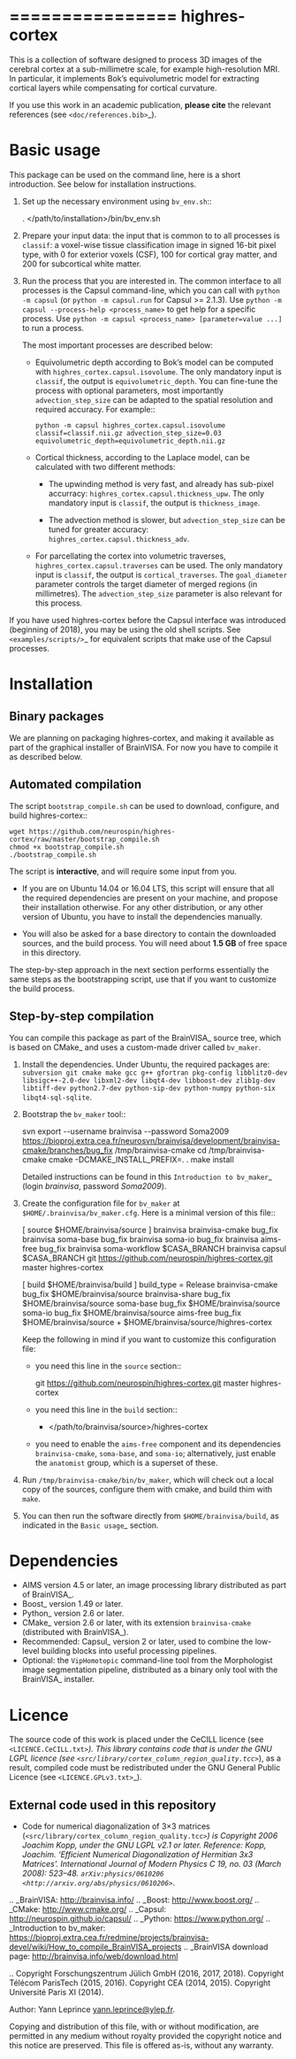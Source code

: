 ================
 highres-cortex
================

This is a collection of software designed to process 3D images of the cerebral cortex at a sub-millimetre scale, for example high-resolution MRI. In particular, it implements Bok’s equivolumetric model for extracting cortical layers while compensating for cortical curvature.

If you use this work in an academic publication, **please cite** the relevant references (see `<doc/references.bib>`_).


Basic usage
===========

This package can be used on the command line, here is a short introduction. See below for installation instructions.

1. Set up the necessary environment using ``bv_env.sh``::

     . </path/to/installation>/bin/bv_env.sh

2. Prepare your input data: the input that is common to to all processes is ``classif``: a voxel-wise tissue classification image in signed 16-bit pixel type, with 0 for exterior voxels (CSF), 100 for cortical gray matter, and 200 for subcortical white matter.

3. Run the process that you are interested in. The common interface to all processes is the Capsul command-line, which you can call with ``python -m capsul`` (or ``python -m capsul.run`` for Capsul >= 2.1.3). Use ``python -m capsul --process-help <process_name>`` to get help for a specific process. Use ``python -m capsul <process_name> [parameter=value ...]`` to run a process.

   The most important processes are described below:

   - Equivolumetric depth according to Bok’s model can be computed with ``highres_cortex.capsul.isovolume``. The only mandatory input is ``classif``, the output is ``equivolumetric_depth``. You can fine-tune the process with optional parameters, most importantly ``advection_step_size`` can be adapted to the spatial resolution and required accuracy. For example::

         python -m capsul highres_cortex.capsul.isovolume classif=classif.nii.gz advection_step_size=0.03 equivolumetric_depth=equivolumetric_depth.nii.gz

   - Cortical thickness, according to the Laplace model, can be calculated with two different methods:

     - The upwinding method is very fast, and already has sub-pixel accurracy: ``highres_cortex.capsul.thickness_upw``. The only mandatory input is ``classif``, the output is ``thickness_image``.

     - The advection method is slower, but ``advection_step_size`` can be tuned for greater accuracy: ``highres_cortex.capsul.thickness_adv``.

   - For parcellating the cortex into volumetric traverses, ``highres_cortex.capsul.traverses`` can be used. The only mandatory input is ``classif``, the output is ``cortical_traverses``. The ``goal_diameter`` parameter controls the target diameter of merged regions (in millimetres). The ``advection_step_size`` parameter is also relevant for this process.

If you have used highres-cortex before the Capsul interface was introduced (beginning of 2018), you may be using the old shell scripts. See `<examples/scripts/>`_ for equivalent scripts that make use of the Capsul processes.


Installation
============

Binary packages
---------------

We are planning on packaging highres-cortex, and making it available as part of the graphical installer of BrainVISA. For now you have to compile it as described below.


Automated compilation
---------------------

The script ``bootstrap_compile.sh`` can be used to download, configure, and build highres-cortex::

    wget https://github.com/neurospin/highres-cortex/raw/master/bootstrap_compile.sh
    chmod +x bootstrap_compile.sh
    ./bootstrap_compile.sh

The script is **interactive**, and will require some input from you.

- If you are on Ubuntu 14.04 or 16.04 LTS, this script will ensure that all the required dependencies are present on your machine, and propose their installation otherwise. For any other distribution, or any other version of Ubuntu, you have to install the dependencies manually.

- You will also be asked for a base directory to contain the downloaded sources, and the build process. You will need about **1.5 GB** of free space in this directory.

The step-by-step approach in the next section performs essentially the same steps as the bootstrapping script, use that if you want to customize the build process.


Step-by-step compilation
------------------------

You can compile this package as part of the BrainVISA_ source tree, which is based on CMake_ and uses a custom-made driver called ``bv_maker``.

1. Install the dependencies. Under Ubuntu, the required packages are: ``subversion git cmake make gcc g++ gfortran pkg-config libblitz0-dev libsigc++-2.0-dev libxml2-dev libqt4-dev libboost-dev zlib1g-dev libtiff-dev python2.7-dev python-sip-dev python-numpy python-six libqt4-sql-sqlite``.

2. Bootstrap the ``bv_maker`` tool::

     svn export --username brainvisa --password Soma2009 https://bioproj.extra.cea.fr/neurosvn/brainvisa/development/brainvisa-cmake/branches/bug_fix /tmp/brainvisa-cmake
     cd /tmp/brainvisa-cmake
     cmake -DCMAKE_INSTALL_PREFIX=. .
     make install

   Detailed instructions can be found in this `Introduction to bv_maker`_ (login *brainvisa*, password *Soma2009*).

3. Create the configuration file for ``bv_maker`` at ``$HOME/.brainvisa/bv_maker.cfg``. Here is a minimal version of this file::

     [ source $HOME/brainvisa/source ]
       brainvisa brainvisa-cmake bug_fix
       brainvisa soma-base bug_fix
       brainvisa soma-io bug_fix
       brainvisa aims-free bug_fix
       brainvisa soma-workflow $CASA_BRANCH
       brainvisa capsul $CASA_BRANCH
       git https://github.com/neurospin/highres-cortex.git master highres-cortex

     [ build $HOME/brainvisa/build ]
       build_type = Release
       brainvisa-cmake bug_fix $HOME/brainvisa/source
       brainvisa-share bug_fix $HOME/brainvisa/source
       soma-base bug_fix $HOME/brainvisa/source
       soma-io bug_fix $HOME/brainvisa/source
       aims-free bug_fix $HOME/brainvisa/source
       + $HOME/brainvisa/source/highres-cortex

   Keep the following in mind if you want to customize this configuration file:
    - you need this line in the ``source`` section::

        git https://github.com/neurospin/highres-cortex.git master highres-cortex

    - you need this line in the ``build`` section::

        + </path/to/brainvisa/source>/highres-cortex

    - you need to enable the ``aims-free`` component and its dependencies ``brainvisa-cmake``, ``soma-base``, and ``soma-io``; alternatively, just enable the ``anatomist`` group, which is a superset of these.

4. Run ``/tmp/brainvisa-cmake/bin/bv_maker``, which will check out a local copy of the sources, configure them with cmake, and build thim with ``make``.

5. You can then run the software directly from ``$HOME/brainvisa/build``, as indicated in the `Basic usage`_ section.


Dependencies
============

- AIMS version 4.5 or later, an image processing library distributed as part of BrainVISA_.
- Boost_ version 1.49 or later.
- Python_ version 2.6 or later.
- CMake_ version 2.6 or later, with its extension ``brainvisa-cmake`` (distributed with BrainVISA_).
- Recommended: Capsul_ version 2 or later, used to combine the low-level building blocks into useful processing pipelines.
- Optional: the ``VipHomotopic`` command-line tool from the Morphologist image segmentation pipeline, distributed as a binary only tool with the BrainVISA_ installer.


Licence
=======

The source code of this work is placed under the CeCILL licence (see `<LICENCE.CeCILL.txt>`_). This library contains code that is under the GNU LGPL licence (see `<src/library/cortex_column_region_quality.tcc>`_), as a result, compiled code must be redistributed under the GNU General Public Licence (see `<LICENCE.GPLv3.txt>`_).

External code used in this repository
-------------------------------------

- Code for numerical diagonalization of 3×3 matrices (`<src/library/cortex_column_region_quality.tcc>`_) is Copyright 2006 Joachim Kopp, under the GNU LGPL v2.1 or later. Reference: Kopp, Joachim. ‘Efficient Numerical Diagonalization of Hermitian 3x3 Matrices’. *International Journal of Modern Physics C* 19, no. 03 (March 2008): 523–48. `arXiv:physics/0610206 <http://arxiv.org/abs/physics/0610206>`_.


.. _BrainVISA: http://brainvisa.info/
.. _Boost: http://www.boost.org/
.. _CMake: http://www.cmake.org/
.. _Capsul: http://neurospin.github.io/capsul/
.. _Python: https://www.python.org/
.. _Introduction to bv_maker: https://bioproj.extra.cea.fr/redmine/projects/brainvisa-devel/wiki/How_to_compile_BrainVISA_projects
.. _BrainVISA download page: http://brainvisa.info/web/download.html

.. Copyright Forschungszentrum Jülich GmbH (2016, 2017, 2018).
   Copyright Télécom ParisTech (2015, 2016).
   Copyright CEA (2014, 2015).
   Copyright Université Paris XI (2014).

   Author: Yann Leprince <yann.leprince@ylep.fr>.

   Copying and distribution of this file, with or without modification, are permitted in any medium without royalty provided the copyright notice and this notice are preserved. This file is offered as-is, without any warranty.
